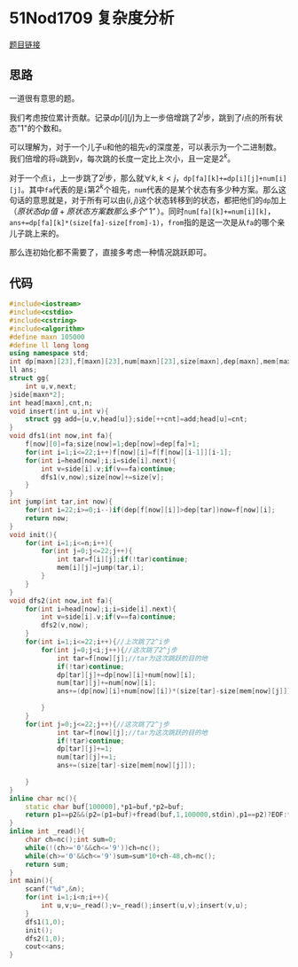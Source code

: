 # 51Nod1709 复杂度分析

[题目链接](https://www.51nod.com/Challenge/Problem.html#problemId=1709)

## 思路

一道很有意思的题。

我们考虑按位累计贡献。记录$dp[i][j]$为上一步倍增跳了$2^j$步，跳到了$i$点的所有状态"1"的个数和。

可以理解为，对于一个儿子`u`和他的祖先`v`的深度差，可以表示为一个二进制数。我们倍增的将`u`跳到`v`，每次跳的长度一定比上次小，且一定是$2^k$。

对于一个点`i`，上一步跳了$2^j$步，那么就$\forall k,k<j$，`dp[fa][k]+=dp[i][j]+num[i][j]`。其中`fa`代表的是`i`第$2^k$个祖先，`num`代表的是某个状态有多少种方案。那么这句话的意思就是，对于所有可以由$(i,j)$这个状态转移到的状态，都把他们的`dp`加上$（原状态dp值+原状态方案数那么多个“1”）$。同时`num[fa][k]+=num[i][k]`，`ans+=dp[fa][k]*(size[fa]-size[from]-1)`，`from`指的是这一次是从`fa`的哪个亲儿子跳上来的。

那么连初始化都不需要了，直接多考虑一种情况跳跃即可。

## 代码

```cpp
#include<iostream>
#include<cstdio>
#include<cstring>
#include<algorithm>
#define maxn 105000
#define ll long long
using namespace std;
int dp[maxn][23],f[maxn][23],num[maxn][23],size[maxn],dep[maxn],mem[maxn][23];
ll ans;
struct gg{
	int u,v,next;	
}side[maxn*2];
int head[maxn],cnt,n;
void insert(int u,int v){
	struct gg add={u,v,head[u]};side[++cnt]=add;head[u]=cnt;
}
void dfs1(int now,int fa){
	f[now][0]=fa;size[now]=1;dep[now]=dep[fa]+1;
	for(int i=1;i<=22;i++)f[now][i]=f[f[now][i-1]][i-1];
	for(int i=head[now];i;i=side[i].next){
		int v=side[i].v;if(v==fa)continue;
		dfs1(v,now);size[now]+=size[v];	
	}
}
int jump(int tar,int now){
	for(int i=22;i>=0;i--)if(dep[f[now][i]]>dep[tar])now=f[now][i];
	return now;
}
void init(){
	for(int i=1;i<=n;i++){
		for(int j=0;j<=22;j++){
			int tar=f[i][j];if(!tar)continue;
			mem[i][j]=jump(tar,i);
		}
	}
}
void dfs2(int now,int fa){
	for(int i=head[now];i;i=side[i].next){
		int v=side[i].v;if(v==fa)continue;
		dfs2(v,now);	
	}
	for(int i=1;i<=22;i++){//上次跳了2^i步 
		for(int j=0;j<i;j++){//这次跳了2^j步 
			int tar=f[now][j];//tar为这次跳跃的目的地
			if(!tar)continue; 
			dp[tar][j]+=dp[now][i]+num[now][i];
			num[tar][j]+=num[now][i];
			ans+=(dp[now][i]+num[now][i])*(size[tar]-size[mem[now][j]]);
			
		}
	}
	for(int j=0;j<=22;j++){//这次跳了2^j步 
			int tar=f[now][j];//tar为这次跳跃的目的地 
			if(!tar)continue; 
			dp[tar][j]+=1;
			num[tar][j]+=1;
			ans+=(size[tar]-size[mem[now][j]]);
			
	}
}
inline char nc(){
    static char buf[100000],*p1=buf,*p2=buf;
    return p1==p2&&(p2=(p1=buf)+fread(buf,1,100000,stdin),p1==p2)?EOF:*p1++;
}
inline int _read(){
    char ch=nc();int sum=0;
    while(!(ch>='0'&&ch<='9'))ch=nc();
    while(ch>='0'&&ch<='9')sum=sum*10+ch-48,ch=nc();
    return sum;
}
int main(){
	scanf("%d",&n);
	for(int i=1;i<n;i++){
		int u,v;u=_read();v=_read();insert(u,v);insert(v,u);	
	}
	dfs1(1,0);
	init();
	dfs2(1,0);
	cout<<ans;
}
```

